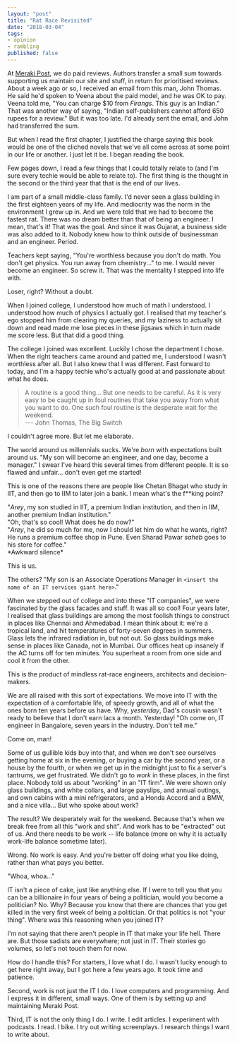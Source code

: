 ```yaml
---
layout: "post"
title: "Rat Race Revisited"
date: "2018-03-04"
tags:
- opinion
- rambling
published: false
---
```


At [Meraki Post](https://www.merakipost.com), we do paid reviews. Authors transfer a small sum towards supporting us maintain our site and stuff, in return for prioritised reviews. About a week ago or so, I received an email from this man, John Thomas. He said he'd spoken to Veena about the paid model, and he was OK to pay. Veena told me, "You can charge $10 from _Firangs_. This guy is an Indian." That was another way of saying, "Indian self-publishers cannot afford 650 rupees for a review." But it was too late. I'd already sent the email, and John had transferred the sum.

But when I read the first chapter, I justified the charge saying this book would be one of the cliched novels that we've all come across at some point in our life or another. I just let it be. I began reading the book.

Few pages down, I read a few things that I could totally relate to (and I'm sure every techie would be able to relate to). The first thing is the thought in the second or the third year that that is the end of our lives.

I am part of a small middle-class family. I'd never seen a glass building in the first eighteen years of my life. And mediocrity was the norm in the environment I grew up in. And we were told that we had to become the fastest rat. There was no dream better than that of being an engineer. I mean, that's it! That was the goal. And since it was Gujarat, a business side was also added to it. Nobody knew how to think outside of businessman and an engineer. Period.

Teachers kept saying, "You're worthless because you don't do math. You don't get physics. You run away from chemistry..." to me. I would never become an engineer. So screw it. That was the mentality I stepped into life with.

Loser, right? Without a doubt.

When I joined college, I understood how much of math I understood. I understood how much of physics I actually got. I realised that my teacher's ego stopped him from clearing my queries, and my laziness to actually sit down and read made me lose pieces in these jigsaws which in turn made me score less. But that did a good thing.

The college I joined was excellent. Luckily I chose the department I chose. When the right teachers came around and patted me, I understood I wasn't worthless after all. But I also knew that I was different. Fast forward to today, and I'm a happy techie who's actually good at and passionate about what he does.

> A routine is a good thing... But one needs to be careful. As it is very easy to be caught up in foul routines that take you away from what you want to do. One such foul routine is the desperate wait for the weekend.  
> --- John Thomas, The Big Switch

I couldn't agree more. But let me elaborate.

The world around us millennials sucks. We're _born_ with expectations built around us. "My son will become an engineer, and one day, become a manager." I swear I've heard this several times from different people. It is so flawed and unfair... don't even get me started!

This is one of the reasons there are people like Chetan Bhagat who study in IIT, and then go to IIM to later join a bank. I mean what's the f**king point? 

"_Arey_, my son studied in IIT, a premium Indian institution, and then in IIM, another premium Indian institution."  
"Oh, that's so cool! What does he do now?"  
"_Arey_, he did so much for me, now I should let him do what he wants, right? He runs a premium coffee shop in Pune. Even Sharad Pawar _saheb_ goes to his store for coffee."  
\*Awkward silence\*

This is us.

The others? "My son is an Associate Operations Manager in `<insert the name of an IT services giant here>`."

When we stepped out of college and into these "IT companies", we were fascinated by the glass facades and stuff. It was all so cool! Four years later, I realised that glass buildings are among the most foolish things to construct in places like Chennai and Ahmedabad. I mean think about it: we're a tropical land, and hit temperatures of forty-seven degrees in summers. Glass lets the infrared radiation in, but not out. So glass buildings make sense in places like Canada, not in Mumbai. Our offices heat up insanely if the AC turns off for ten minutes. You superheat a room from one side and cool it from the other.

This is the product of mindless rat-race engineers, architects and decision-makers.

We are all raised with this sort of expectations. We move into IT with the expectation of a comfortable life, of speedy growth, and all of what the ones born ten years before us have. Why, _yesterday_, Dad's cousin wasn't ready to believe that I don't earn lacs a month. Yesterday! "Oh come on, IT engineer in Bangalore, seven years in the industry. Don't tell me."

Come on, man!

Some of us gullible kids buy into that, and when we don't see ourselves getting home at six in the evening, or buying a car by the second year, or a house by the fourth, or when we get up in the midnight just to fix a server's tantrums, we get frustrated. We didn't go to _work_ in these places, in the first place. Nobody told us about "working" in an "IT firm". We were shown only glass buildings, and white collars, and large payslips, and annual outings, and own cabins with a mini refrigerators, and a Honda Accord and a BMW, and a nice villa... But who spoke about work?

The result? We desperately wait for the weekend. Because that's when we break free from all this "work and shit". And work has to be "extracted" out of us. And there needs to be work -- life balance (more on why it is actually work-life balance sometime later).

Wrong. No work is easy. And you're better off doing what you like doing, rather than what pays you better.

"Whoa, whoa..."

IT isn't a piece of cake, just like anything else. If I were to tell you that you can be a billionaire in four years of being a politician, would you become a politician? No. Why? Because you know that there are chances that you get killed in the very first week of being a politician. Or that politics is not "your thing". Where was this reasoning when you joined IT?

I'm not saying that there aren't people in IT that make your life hell. There are. But those sadists are everywhere; not just in IT. Their stories go volumes, so let's not touch them for now.

How do I handle this? For starters, I love what I do. I wasn't lucky enough to get here right away, but I got here a few years ago. It took time and patience.

Second, work is not just the IT I do. I love computers and programming. And I express it in different, small ways. One of them is by setting up and maintaining Meraki Post.

Third, IT is not the only thing I do. I write. I edit articles. I experiment with podcasts. I read. I bike. I try out writing screenplays. I research things I want to write about.